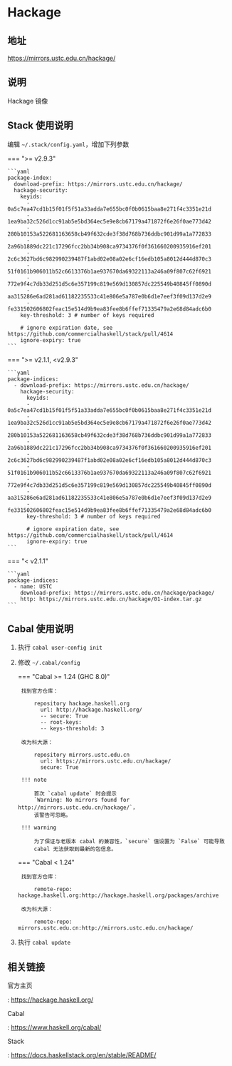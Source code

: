# Hackage

## 地址

<https://mirrors.ustc.edu.cn/hackage/>

## 说明

Hackage 镜像

## Stack 使用说明

编辑 `~/.stack/config.yaml`，增加下列参数

=== ">= v2.9.3"

    ```yaml
    package-index:
      download-prefix: https://mirrors.ustc.edu.cn/hackage/
      hackage-security:
        keyids:
          - 0a5c7ea47cd1b15f01f5f51a33adda7e655bc0f0b0615baa8e271f4c3351e21d
          - 1ea9ba32c526d1cc91ab5e5bd364ec5e9e8cb67179a471872f6e26f0ae773d42
          - 280b10153a522681163658cb49f632cde3f38d768b736ddbc901d99a1a772833
          - 2a96b1889dc221c17296fcc2bb34b908ca9734376f0f361660200935916ef201
          - 2c6c3627bd6c982990239487f1abd02e08a02e6cf16edb105a8012d444d870c3
          - 51f0161b906011b52c6613376b1ae937670da69322113a246a09f807c62f6921
          - 772e9f4c7db33d251d5c6e357199c819e569d130857dc225549b40845ff0890d
          - aa315286e6ad281ad61182235533c41e806e5a787e0b6d1e7eef3f09d137d2e9
          - fe331502606802feac15e514d9b9ea83fee8b6ffef71335479a2e68d84adc6b0
        key-threshold: 3 # number of keys required

        # ignore expiration date, see https://github.com/commercialhaskell/stack/pull/4614
        ignore-expiry: true
    ```

=== ">= v2.1.1, <v2.9.3"

    ```yaml
    package-indices:
      - download-prefix: https://mirrors.ustc.edu.cn/hackage/
        hackage-security:
          keyids:
          - 0a5c7ea47cd1b15f01f5f51a33adda7e655bc0f0b0615baa8e271f4c3351e21d
          - 1ea9ba32c526d1cc91ab5e5bd364ec5e9e8cb67179a471872f6e26f0ae773d42
          - 280b10153a522681163658cb49f632cde3f38d768b736ddbc901d99a1a772833
          - 2a96b1889dc221c17296fcc2bb34b908ca9734376f0f361660200935916ef201
          - 2c6c3627bd6c982990239487f1abd02e08a02e6cf16edb105a8012d444d870c3
          - 51f0161b906011b52c6613376b1ae937670da69322113a246a09f807c62f6921
          - 772e9f4c7db33d251d5c6e357199c819e569d130857dc225549b40845ff0890d
          - aa315286e6ad281ad61182235533c41e806e5a787e0b6d1e7eef3f09d137d2e9
          - fe331502606802feac15e514d9b9ea83fee8b6ffef71335479a2e68d84adc6b0
          key-threshold: 3 # number of keys required

          # ignore expiration date, see https://github.com/commercialhaskell/stack/pull/4614
          ignore-expiry: true
    ```

=== "< v2.1.1"

    ```yaml
    package-indices:
      - name: USTC
        download-prefix: https://mirrors.ustc.edu.cn/hackage/package/
        http: https://mirrors.ustc.edu.cn/hackage/01-index.tar.gz
    ```

## Cabal 使用说明

1. 执行 `cabal user-config init`
2. 修改 `~/.cabal/config`

    === "Cabal >= 1.24 (GHC 8.0)"

        找到官方仓库：

            repository hackage.haskell.org
              url: http://hackage.haskell.org/
              -- secure: True
              -- root-keys:
              -- keys-threshold: 3

        改为科大源：

            repository mirrors.ustc.edu.cn
              url: https://mirrors.ustc.edu.cn/hackage/
              secure: True

        !!! note

            首次 `cabal update` 时会提示
            `Warning: No mirrors found for http://mirrors.ustc.edu.cn/hackage/`，
            该警告可忽略。

        !!! warning

            为了保证与老版本 cabal 的兼容性，`secure` 值设置为 `False` 可能导致
            cabal 无法获取到最新的包信息。

    === "Cabal < 1.24"

        找到官方仓库：

            remote-repo: hackage.haskell.org:http://hackage.haskell.org/packages/archive

        改为科大源：

            remote-repo: mirrors.ustc.edu.cn:http://mirrors.ustc.edu.cn/hackage/

3. 执行 `cabal update`

## 相关链接

官方主页

:   <https://hackage.haskell.org/>

Cabal

:   <https://www.haskell.org/cabal/>

Stack

:   <https://docs.haskellstack.org/en/stable/README/>
